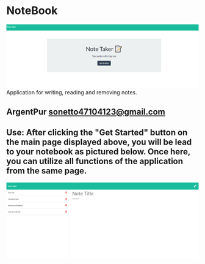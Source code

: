 # NoteBook
<img src = titlePage.PNG>
Application for writing, reading and removing notes.

## ArgentPur sonetto47104123@gmail.com

## Use: After clicking the "Get Started" button on the main page displayed above, you will be lead to your notebook as pictured below. Once here, you can utilize all functions of the application from the same page. 

<img src = overview.PNG>


##